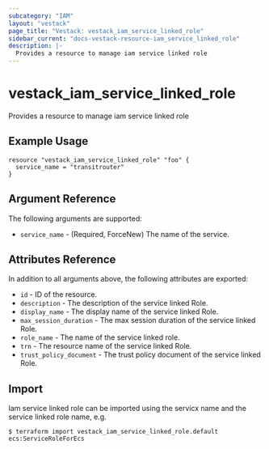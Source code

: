 ```yaml
---
subcategory: "IAM"
layout: "vestack"
page_title: "Vestack: vestack_iam_service_linked_role"
sidebar_current: "docs-vestack-resource-iam_service_linked_role"
description: |-
  Provides a resource to manage iam service linked role
---
```

# vestack_iam_service_linked_role
Provides a resource to manage iam service linked role
## Example Usage
```hcl
resource "vestack_iam_service_linked_role" "foo" {
  service_name = "transitrouter"
}
```
## Argument Reference
The following arguments are supported:
* `service_name` - (Required, ForceNew) The name of the service.

## Attributes Reference
In addition to all arguments above, the following attributes are exported:
* `id` - ID of the resource.
* `description` - The description of the service linked Role.
* `display_name` - The display name of the service linked Role.
* `max_session_duration` - The max session duration of the service linked Role.
* `role_name` - The name of the service linked role.
* `trn` - The resource name of the service linked Role.
* `trust_policy_document` - The trust policy document of the service linked Role.


## Import
Iam service linked role can be imported using the servicx name and the service linked role name, e.g.
```
$ terraform import vestack_iam_service_linked_role.default ecs:ServiceRoleForEcs
```

